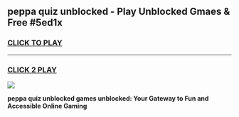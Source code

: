 
## peppa quiz unblocked - Play Unblocked Gmaes & Free #5ed1x
<h3>
<a href="https://news.freeplayer.one?title=peppa_quiz_unblocked&ref=26F">CLICK TO PLAY</a></h3>
<hr>

<h3>
<a href="https://news.freeplayer.one?title=peppa_quiz_unblocked&ref=26F">CLICK 2 PLAY</a>
  
</h3>

<a href="https://news.freeplayer.one?title=peppa_quiz_unblocked&ref=26F/"><img src="https://clearcache.store/games.png"></a>


**peppa quiz unblocked games unblocked: Your Gateway to Fun and Accessible Online Gaming**
